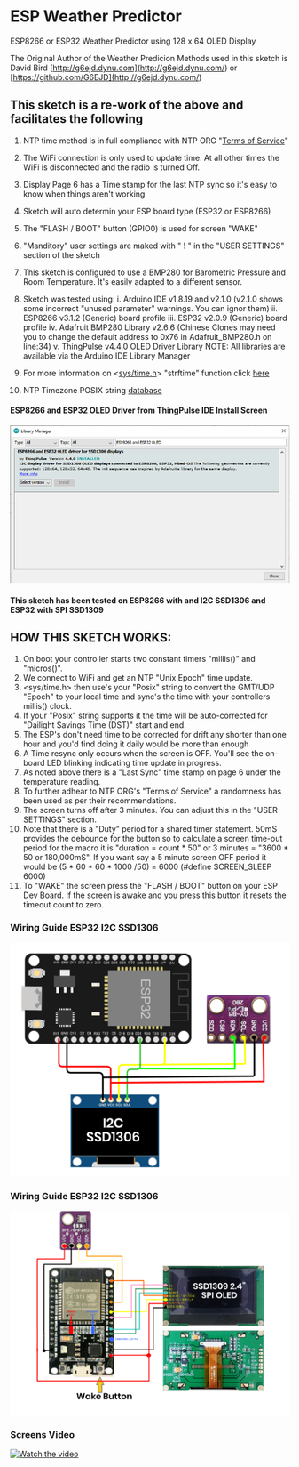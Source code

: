 # ESP Weather Predictor
ESP8266 or ESP32 Weather Predictor using 128 x 64 OLED Display

The Original Author of the Weather Predicion Methods used in this sketch is David Bird
[http://g6ejd.dynu.com](<http://g6ejd.dynu.com/>) or [https://github.com/G6EJD](<http://g6ejd.dynu.com/>)

## This sketch is a re-work of the above and facilitates the following
  1.  NTP time method is in full compliance with NTP ORG "[Terms of Service](https://www.ntppool.org/tos.html)" 
  2.  The WiFi connection is only used to update time. At all other times the WiFi is disconnected and the radio is turned Off. 
  3.  Display Page 6 has a Time stamp for the last NTP sync so it's easy to know when things aren't working
  4.  Sketch will auto determin your ESP board type (ESP32 or ESP8266)
  5.  The "FLASH / BOOT" button (GPIO0) is used for screen "WAKE"
  6.  "Manditory" user settings are maked with " ! " in the "USER SETTINGS" section of the sketch
  7.  This sketch is configured to use a BMP280 for Barometric Pressure and Room Temperature. It's easily adapted to a different sensor.
  8.  Sketch was tested using: 
      i.    Arduino IDE v1.8.19 and v2.1.0              (v2.1.0 shows some incorrect "unused parameter" warnings. You can ignor them)
      ii.   ESP8266 v3.1.2 (Generic) board profile
      iii.  ESP32   v2.0.9 (Generic) board profile
      iv.   Adafruit BMP280 Library v2.6.6              (Chinese Clones may need you to change the default address to 0x76 in Adafruit_BMP280.h on line:34)
      v.    ThingPulse v4.4.0 OLED Driver Library
          NOTE: All libraries are available via the Arduino IDE Library Manager

  9.  For more information on <[sys/time.h]( https://cplusplus.com/reference/ctime/strftime/)> "strftime" function click [here](https://cplusplus.com/reference/ctime/strftime/)
  10. NTP Timezone POSIX string [database](https://github.com/nayarsystems/posix_tz_db/blob/master/zones.csv)


#### ESP8266 and ESP32 OLED Driver from ThingPulse IDE Install Screen
![ThingPulse](https://github.com/macca448/ESP_Weather_Predictor/blob/main/esp_weather_predictor/assets/thingpulse_library.png)

#### This sketch has been tested on ESP8266 with and I2C SSD1306 and ESP32 with SPI SSD1309
  

## HOW THIS SKETCH WORKS:
  1. On boot your controller starts two constant timers "millis()" and "micros()". 
  2. We connect to WiFi and get an NTP "Unix Epoch" time update.
  3. <sys/time.h> then use's your "Posix" string  to convert the GMT/UDP "Epoch" to your local time and sync's the time with your controllers millis() clock.
  4. If your "Posix" string supports it the time will be auto-corrected for "Dailight Savings Time (DST)" start and end.
  5. The ESP's don't need time to be corrected for drift any shorter than one hour and you'd find doing it daily would be more than enough
  6. A Time resync only occurs when the screen is OFF. You'll see the on-board LED blinking indicating time update in progress.
  7. As noted above there is a "Last Sync" time stamp on page 6 under the temperature reading.
  8. To further adhear to NTP ORG's "Terms of Service" a randomness has been used as per their recommendations.
  9. The screen turns off after 3 minutes. You can adjust this in the "USER SETTINGS" section. 
  10. Note that there is a "Duty" period for a shared timer statement. 50mS provides the debounce for the button so to calculate a screen time-out period for the macro it is "duration = count * 50" or  3 minutes = "3600 * 50 or 180,000mS". If you want say a 5 minute screen OFF period it would be (5 * 60 * 60 * 1000 /50) = 6000 (#define SCREEN_SLEEP 6000)
11. To "WAKE" the screen press the "FLASH / BOOT" button on your ESP Dev Board. If the screen is awake and you press this button it resets the timeout count to zero.


### Wiring Guide ESP32 I2C SSD1306
![I2C ESP32 SSD1306](https://github.com/macca448/ESP_Weather_Predictor/blob/main/esp_weather_predictor/assets/ESP32_OLED_I2C.png)


### Wiring Guide ESP32 I2C SSD1306
![SPI ESP32 SSD1309](https://github.com/macca448/ESP_Weather_Predictor/blob/main/esp_weather_predictor/assets/OLED_SPI_BMP_ESP32.png)


### Screens Video
[![Watch the video](https://img.youtube.com/vi/-4ZAevAfWxo/maxresdefault.jpg)](https://youtu.be/-4ZAevAfWxo)

 

 	
